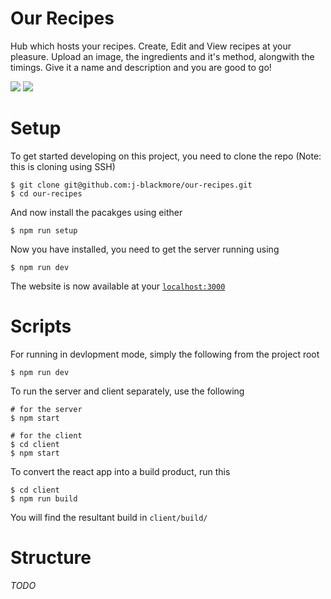 # Our Recipes

Hub which hosts your recipes. Create, Edit and View recipes at your pleasure.
Upload an image, the ingredients and it's method, alongwith the timings. Give 
it a name and description and you are good to go!

![](https://github.com/j-blackmore/our-recipes/workflows/Build%20&%20Tests/badge.svg)
[![](https://img.shields.io/badge/Version-1.0.0-blue)](https://github.com/j-blackmore/our-recipes/releases/latest)

# Setup
To get started developing on this project, you need to clone the repo (Note: this is cloning using SSH)

```
$ git clone git@github.com:j-blackmore/our-recipes.git
$ cd our-recipes
```
And now install the pacakges using either
```
$ npm run setup
```
Now you have installed, you need to get the server running using
```
$ npm run dev
```

The website is now available at your [`localhost:3000`](http://localhost:3000)

# Scripts
For running in devlopment mode, simply the following from the project root

```
$ npm run dev
```
To run the server and client separately, use the following
```
# for the server
$ npm start

# for the client
$ cd client
$ npm start
```
To convert the react app into a build product, run this
```
$ cd client
$ npm run build
```
You will find the resultant build in `client/build/`

# Structure
*TODO*
